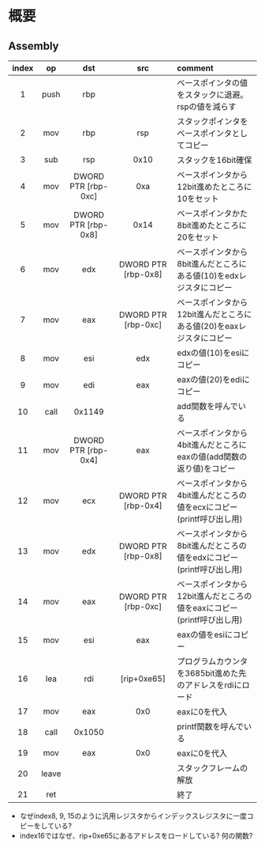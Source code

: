 # 概要

## Assembly

| index |  op   |         dst         |         src         | comment                                                                |
| :---: | :---: | :-----------------: | :-----------------: | :--------------------------------------------------------------------- |
|   1   | push  |         rbp         |                     | ベースポインタの値をスタックに退避。rspの値を減らす                    |
|   2   |  mov  |         rbp         |         rsp         | スタックポインタをベースポインタとしてコピー                           |
|   3   |  sub  |         rsp         |        0x10         | スタックを16bit確保                                                    |
|   4   |  mov  | DWORD PTR [rbp-0xc] |         0xa         | ベースポインタから12bit進めたところに10をセット                        |
|   5   |  mov  | DWORD PTR [rbp-0x8] |        0x14         | ベースポインタかた8bit進めたところに20をセット                         |
|   6   |  mov  |         edx         | DWORD PTR [rbp-0x8] | ベースポインタから8bit進んだところにある値(10)をedxレジスタにコピー    |
|   7   |  mov  |         eax         | DWORD PTR [rbp-0xc] | ベースポインタから12bit進んだところにある値(20)をeaxレジスタにコピー   |
|   8   |  mov  |         esi         |         edx         | edxの値(10)をesiにコピー                                               |
|   9   |  mov  |         edi         |         eax         | eaxの値(20)をediにコピー                                               |
|  10   | call  |       0x1149        |                     | add関数を呼んでいる                                                    |
|  11   |  mov  | DWORD PTR [rbp-0x4] |         eax         | ベースポインタから4bit進んだところにeaxの値(add関数の返り値)をコピー   |
|  12   |  mov  |         ecx         | DWORD PTR [rbp-0x4] | ベースポインタから4bit進んだところの値をecxにコピー(printf呼び出し用)  |
|  13   |  mov  |         edx         | DWORD PTR [rbp-0x8] | ベースポインタから8bit進んだところの値をedxにコピー(printf呼び出し用)  |
|  14   |  mov  |         eax         | DWORD PTR [rbp-0xc] | ベースポインタから12bit進んだところの値をeaxにコピー(printf呼び出し用) |
|  15   |  mov  |         esi         |         eax         | eaxの値をesiにコピー                                                   |
|  16   |  lea  |         rdi         |     [rip+0xe65]     | プログラムカウンタを3685bit進めた先のアドレスをrdiにロード             |
|  17   |  mov  |         eax         |         0x0         | eaxに0を代入                                                           |
|  18   | call  |       0x1050        |                     | printf関数を呼んでいる                                                 |
|  19   |  mov  |         eax         |         0x0         | eaxに0を代入                                                           |
|  20   | leave |                     |                     | スタックフレームの解放                                                 |
|  21   |  ret  |                     |                     | 終了                                                                   |

- なぜindex8, 9, 15のように汎用レジスタからインデックスレジスタに一度コピーをしている?
- index16ではなぜ、rip+0xe65にあるアドレスをロードしている? 何の関数?
